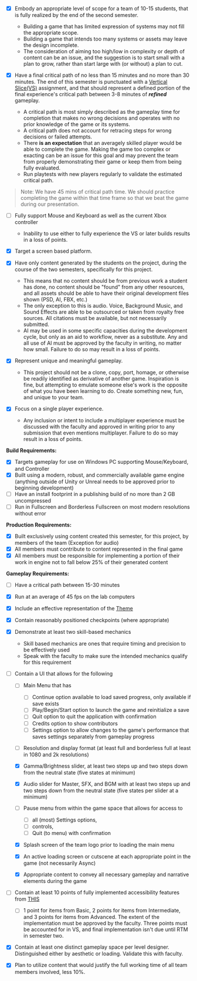 - [x] Embody an appropriate level of scope for a team of 10-15 students, that is fully realized by the end of the second semester.

	- Building a game that has limited expression of systems may not fill the appropriate scope. 
	- Building a game that intends too many systems or assets may leave the design incomplete.
	- The consideration of aiming too high/low in complexity or depth of content can be an issue, and the suggestion is to start small with a plan to grow, rather than start large with (or without) a plan to cut.

- [x] Have a final critical path of no less than 15 minutes and no more than 30 minutes. The end of this semester is punctuated with a [Vertical Slice(VS)](https://webcourses.ucf.edu/courses/1460516/assignments/8526810 "Vertical Slice") assignment, and that should represent a defined portion of the final experience's critical path between 3-8 minutes of **_refined_** gameplay.
	- A critical path is most simply described as the gameplay time for completion that makes no wrong decisions and operates with no prior knowledge of the game or its systems.
	- A critical path does not account for retracing steps for wrong decisions or failed attempts.
	- There **is an expectation** that an averagely skilled player would be able to complete the game. Making the game too complex or exacting can be an issue for this goal and may prevent the team from properly demonstrating their game or keep them from being fully evaluated.
	- Run playtests with new players regularly to validate the estimated critical path.

> Note: We have 45 mins of critical path time. We should practice completing the game within that time frame so that we beat the game during our presentation.

- [ ] Fully support Mouse and Keyboard as well as the current Xbox controller
	- Inability to use either to fully experience the VS or later builds results in a loss of points.

- [x] Target a screen based platform.

- [x] Have only content generated by the students on the project, during the course of the two semesters, specifically for this project.
	- This means that no content should be from previous work a student has done, no content should be "found" from any other resources, and all assets should be able to have their original development files shown (PSD, AI, FBX, etc.)
	- The only exception to this is audio. Voice, Background Music, and Sound Effects are able to be outsourced or taken from royalty free sources. All citations must be available, but not necessarily submitted.
	- AI may be used in some specific capacities during the development cycle, but only as an aid to workflow, never as a substitute. Any and all use of AI must be approved by the faculty in writing, no matter how small. Failure to do so may result in a loss of points.

- [x] Represent unique and meaningful gameplay.
	- This project should not be a clone, copy, port, homage, or otherwise be readily identified as derivative of another game. Inspiration is fine, but attempting to emulate someone else's work is the opposite of what you have been learning to do. Create something new, fun, and unique to your team.

- [x] Focus on a single player experience.
	- Any inclusion or intent to include a multiplayer experience must be discussed with the faculty and approved in writing prior to any submission that even mentions multiplayer. Failure to do so may result in a loss of points.

**Build Requirements:**

- [x] Targets gameplay for use on Windows PC supporting Mouse/Keyboard, and Controller
- [x] Built using a modern, robust, and commercially available game engine (anything outside of Unity or Unreal needs to be approved prior to beginning development)
- [ ] Have an install footprint in a publishing build of no more than 2 GB uncompressed
- [ ] Run in Fullscreen and Borderless Fullscreen on most modern resolutions without error

**Production Requirements:**

- [x] Built exclusively using content created this semester, for this project, by members of the team (Exception for audio)
- [x] All members must contribute to content represented in the final game
- [x] All members must be responsible for implementing a portion of their work in engine not to fall below 25% of their generated content

**Gameplay Requirements:**

- [ ] Have a critical path between 15-30 minutes
- [x] Run at an average of 45 fps on the lab computers
- [x] Include an effective representation of the [Theme](https://webcourses.ucf.edu/courses/1460516/pages/the-theme "The Theme")
- [x] Contain reasonably positioned checkpoints (where appropriate)
- [x] Demonstrate at least two skill-based mechanics
	- Skill based mechanics are ones that require timing and precision to be effectively used
	- Speak with the faculty to make sure the intended mechanics qualify for this requirement

- [ ] Contain a UI that allows for the following
	- [ ] Main Menu that has
		- [ ] Continue option available to load saved progress, only available if save exists
		- [ ] Play/Begin/Start option to launch the game and reinitialize a save
		- [ ] Quit option to quit the application with confirmation
		- [ ] Credits option to show contributors
		- [ ] Settings option to allow changes to the game's performance that saves settings separately from gameplay progress

	- [ ] Resolution and display format (at least full and borderless full at least in 1080 and 2k resolutions)
	- [x] Gamma/Brightness slider, at least two steps up and two steps down from the neutral state (five states at minimum)
	- [x] Audio slider for Master, SFX, and BGM with at least two steps up and two steps down from the neutral state (five states per slider at a minimum)

	- [ ] Pause menu from within the game space that allows for access to
		- [ ] all (most) Settings options,
		- [ ] controls,
		- [ ] Quit (to menu) with confirmation
	- [x] Splash screen of the team logo prior to loading the main menu
	- [x] An active loading screen or cutscene at each appropriate point in the game (not necessarily Async)
	- [x] Appropriate content to convey all necessary gameplay and narrative elements during the game

- [ ] Contain at least 10 points of fully implemented accessibility features from [THIS](http://gameaccessibilityguidelines.com/full-list/)
	- [ ] 1 point for items from Basic, 2 points for items from Intermediate, and 3 points for items from Advanced. The extent of the implementation must be approved by the faculty. Three points must be accounted for in VS, and final implementation isn't due until RTM in semester two.
- [x] Contain at least one distinct gameplay space per level designer. Distinguished either by aesthetic or loading. Validate this with faculty.
- [x] Plan to utilize content that would justify the full working time of all team members involved, less 10%.
